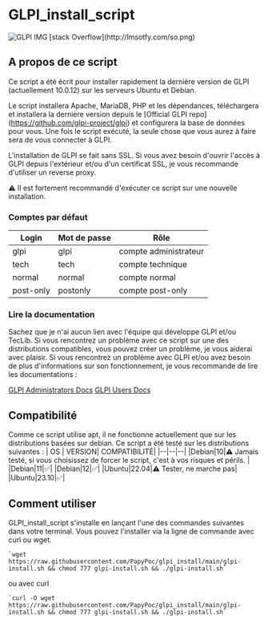 # GLPI_install_script

 <img alt="GLPI IMG" src="[https://glpi-project.org/wp-content/uploads/2022/01/hero-img-2-1280x730.png]">
 [stack Overflow](http://lmsotfy.com/so.png)
 
## A propos de ce script

Ce script a été écrit pour installer rapidement la dernière version de GLPI (actuellement 10.0.12) sur les serveurs Ubuntu et Debian.

Le script installera Apache, MariaDB, PHP et les dépendances, téléchargera et installera la dernière version depuis le [Official GLPI repo] (https://github.com/glpi-project/glpi) et configurera la base de données pour vous.
Une fois le script exécuté, la seule chose que vous aurez à faire sera de vous connecter à GLPI.

L'installation de GLPI se fait sans SSL. Si vous avez besoin d'ouvrir l'accès à GLPI depuis l'extérieur et/ou d'un certificat SSL, je vous recommande d'utiliser un reverse proxy.

⚠️ Il est fortement recommandé d'exécuter ce script sur une nouvelle installation.

### Comptes par défaut
| Login | Mot de passe | Rôle |
|--|--|--|
glpi|glpi|compte administrateur
tech|tech|compte technique
normal|normal|compte normal
post-only|postonly|compte post-only

### Lire la documentation
Sachez que je n'ai aucun lien avec l'équipe qui développe GLPI et/ou TecLib.
Si vous rencontrez un problème avec ce script sur une des distributions compatibles, vous pouvez créer un problème, je vous aiderai avec plaisir.
Si vous rencontrez un problème avec GLPI et/ou avez besoin de plus d'informations sur son fonctionnement, je vous recommande de lire les documentations :

[GLPI Administrators Docs](https://glpi-install.readthedocs.io/)       [GLPI Users Docs](https://glpi-user-documentation.readthedocs.io/)

## Compatibilité
Comme ce script utilise apt, il ne fonctionne actuellement que sur les distributions basées sur debian.
Ce script a été testé sur les distributions suivantes :
| OS | VERSION| COMPATIBILITÉ|
|--|--|--|
|Debian|10|⚠️ Jamais testé, si vous choisissez de forcer le script, c'est à vos risques et périls. |
|Debian|11|✅|
|Debian|12|✅|
|Ubuntu|22.04|⚠️ Tester, ne marche pas|
|Ubuntu|23.10|✅|


## Comment utiliser
GLPI_install_script s'installe en lançant l'une des commandes suivantes dans votre terminal. Vous pouvez l'installer via la ligne de commande avec curl ou wget.

    `wget https://raw.githubusercontent.com/PapyPoc/glpi_install/main/glpi-install.sh && chmod 777 glpi-install.sh && ./glpi-install.sh`

ou avec curl

    `curl -O wget https://raw.githubusercontent.com/PapyPoc/glpi_install/main/glpi-install.sh && chmod 777 glpi-install.sh && ./glpi-install.sh`
